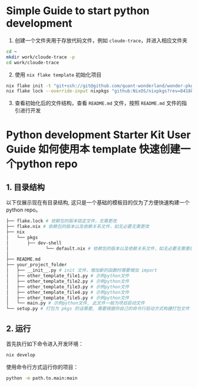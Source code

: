 # Simple Guide to start python development

1. 创建一个文件夹用于存放代码文件，例如 `cloude-trace`，并进入相应文件夹

```bash
cd ~
mkdir work/cloude-trace -p
cd work/cloude-trace
```

2. 使用 `nix flake template` 初始化项目

```bash
nix flake init -t "git+ssh://git@github.com/quant-wonderland/wonder-pkgs#python-dev-starter" --refresh  
nix flake lock --override-input nixpkgs "github:NixOS/nixpkgs?rev=841889913dfd06a70ffb39f603e29e46f45f0c1a"
```

3. 查看初始化后的文件结构，查看 `README.md` 文件，按照 `README.md` 文件的指引进行开发


# Python development Starter Kit User Guide 如何使用本 template 快速创建一个python repo

## 1. 目录结构

以下仅展示现在有目录结构, 这只是一个基础的模板目的仅为了方便快速构建一个python repo。

```bash
├── flake.lock # 依赖包的版本锁定文件，无需更改
├── flake.nix # 依赖包的版本以及依赖关系文件，如无必要无需更改
├── nix
│   └── pkgs
│       ├── dev-shell
│              └── default.nix # 依赖包的版本以及依赖关系文件，如无必要无需更改
│     
├── README.md
├── your_project_folder
│   ├── __init__.py # init 文件，增加新的函数时需要增加 import
│   ├── other_template_file1.py # 示例python文件
│   ├── other_template_file2.py # 示例python文件
│   ├── other_template_file3.py # 示例python文件
│   ├── other_template_file4.py # 示例python文件
│   ├── other_template_file5.py # 示例python文件
│   └── main.py # 示例python文件, 此文件一般为项目启动文件
└── setup.py # 打包为 pkgs 的话需要, 需要根据你自己的命令行启动方式构建打包文件
```




## 2. 运行

首先执行如下命令进入开发环境：

```bash
nix develop
```

使用命令行方式运行你的项目：

```bash
python -m path.to.main:main
```

